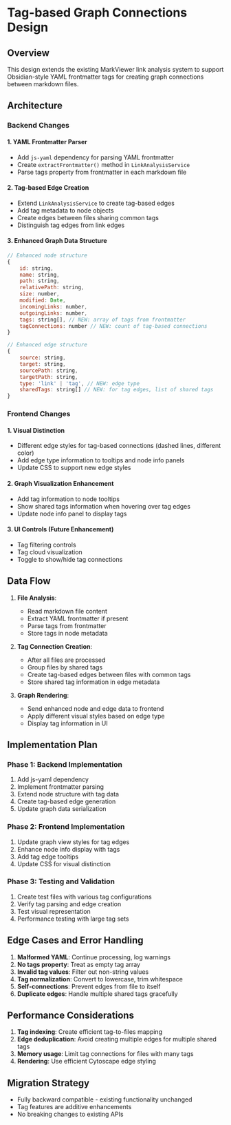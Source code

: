 # Tag-based Graph Connections Design

## Overview

This design extends the existing MarkViewer link analysis system to support Obsidian-style YAML frontmatter tags for creating graph connections between markdown files.

## Architecture

### Backend Changes

#### 1. YAML Frontmatter Parser
- Add `js-yaml` dependency for parsing YAML frontmatter
- Create `extractFrontmatter()` method in `LinkAnalysisService`
- Parse tags property from frontmatter in each markdown file

#### 2. Tag-based Edge Creation
- Extend `LinkAnalysisService` to create tag-based edges
- Add tag metadata to node objects
- Create edges between files sharing common tags
- Distinguish tag edges from link edges

#### 3. Enhanced Graph Data Structure
```javascript
// Enhanced node structure
{
    id: string,
    name: string,
    path: string,
    relativePath: string,
    size: number,
    modified: Date,
    incomingLinks: number,
    outgoingLinks: number,
    tags: string[], // NEW: array of tags from frontmatter
    tagConnections: number // NEW: count of tag-based connections
}

// Enhanced edge structure
{
    source: string,
    target: string,
    sourcePath: string,
    targetPath: string,
    type: 'link' | 'tag', // NEW: edge type
    sharedTags: string[] // NEW: for tag edges, list of shared tags
}
```

### Frontend Changes

#### 1. Visual Distinction
- Different edge styles for tag-based connections (dashed lines, different color)
- Add edge type information to tooltips and node info panels
- Update CSS to support new edge styles

#### 2. Graph Visualization Enhancement
- Add tag information to node tooltips
- Show shared tags information when hovering over tag edges
- Update node info panel to display tags

#### 3. UI Controls (Future Enhancement)
- Tag filtering controls
- Tag cloud visualization
- Toggle to show/hide tag connections

## Data Flow

1. **File Analysis**:
   - Read markdown file content
   - Extract YAML frontmatter if present
   - Parse tags from frontmatter
   - Store tags in node metadata

2. **Tag Connection Creation**:
   - After all files are processed
   - Group files by shared tags
   - Create tag-based edges between files with common tags
   - Store shared tag information in edge metadata

3. **Graph Rendering**:
   - Send enhanced node and edge data to frontend
   - Apply different visual styles based on edge type
   - Display tag information in UI

## Implementation Plan

### Phase 1: Backend Implementation
1. Add js-yaml dependency
2. Implement frontmatter parsing
3. Extend node structure with tag data
4. Create tag-based edge generation
5. Update graph data serialization

### Phase 2: Frontend Implementation
1. Update graph view styles for tag edges
2. Enhance node info display with tags
3. Add tag edge tooltips
4. Update CSS for visual distinction

### Phase 3: Testing and Validation
1. Create test files with various tag configurations
2. Verify tag parsing and edge creation
3. Test visual representation
4. Performance testing with large tag sets

## Edge Cases and Error Handling

1. **Malformed YAML**: Continue processing, log warnings
2. **No tags property**: Treat as empty tag array
3. **Invalid tag values**: Filter out non-string values
4. **Tag normalization**: Convert to lowercase, trim whitespace
5. **Self-connections**: Prevent edges from file to itself
6. **Duplicate edges**: Handle multiple shared tags gracefully

## Performance Considerations

1. **Tag indexing**: Create efficient tag-to-files mapping
2. **Edge deduplication**: Avoid creating multiple edges for multiple shared tags
3. **Memory usage**: Limit tag connections for files with many tags
4. **Rendering**: Use efficient Cytoscape edge styling

## Migration Strategy

- Fully backward compatible - existing functionality unchanged
- Tag features are additive enhancements
- No breaking changes to existing APIs
